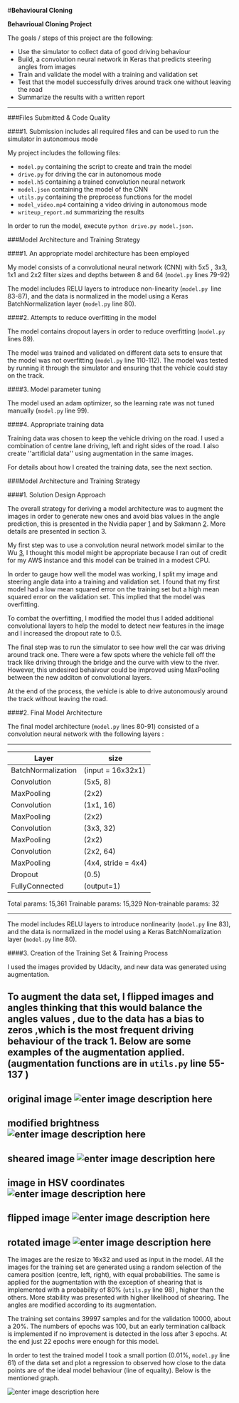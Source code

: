 #**Behavioural Cloning** 

**Behavrioual Cloning Project**

The goals / steps of this project are the following:
* Use the simulator to collect data of good driving behaviour
* Build, a convolution neural network in Keras that predicts steering angles from images
* Train and validate the model with a training and validation set
* Test that the model successfully drives around track one without leaving the road
* Summarize the results with a written report

---
###Files Submitted & Code Quality

####1. Submission includes all required files and can be used to run the simulator in autonomous mode

My project includes the following files:
* ```model.py``` containing the script to create and train the model
* ```drive.py``` for driving the car in autonomous mode
* ```model.h5``` containing a trained convolution neural network 
* ```model.json``` containing the model of the CNN
* ```utils.py``` containing the preprocess functions for the model
* ```model_video.mp4``` containing a video driving in autonomous mode
* ```writeup_report.md``` summarizing the results

In order to run the model, execute ``` python drive.py model.json ```.

###Model Architecture and Training Strategy

####1. An appropriate model architecture has been employed

My model consists of a convolutional neural network (CNN) with 5x5 , 3x3, 1x1 and 2x2 filter sizes and depths between 8 and 64 (```model.py``` lines 79-92) 

The model includes RELU layers to introduce non-linearity (```model.py ```line 83-87), and the data is normalized in the model using a Keras BatchNormalization layer (```model.py``` line 80). 

####2. Attempts to reduce overfitting in the model

The model contains dropout layers in order to reduce overfitting (```model.py``` lines 89). 

The model was trained and validated on different data sets to ensure that the model was not overfitting (```model.py``` line 110-112). The model was tested by running it through the simulator and ensuring that the vehicle could stay on the track.

####3. Model parameter tuning

The model used an adam optimizer, so the learning rate was not tuned manually (```model.py``` line 99).

####4. Appropriate training data

Training data was chosen to keep the vehicle driving on the road. I used a combination of centre lane driving, left and right sides of the road. I also create ''artificial data'' using augmentation in the same images.  

For details about how I created the training data, see the next section. 

###Model Architecture and Training Strategy

####1. Solution Design Approach

The overall strategy for deriving a model architecture was to augment the images in order to generate new ones and avoid bias values in the angle prediction, this is presented in the Nvidia paper [1] and by Sakmann [2]. More details are presented in section 3. 

My first step was to use a convolution neural network model similar to the Wu [3], I thought this model might be appropriate because I ran out of credit for my AWS instance and this model can be trained in a modest CPU. 

In order to gauge how well the model was working, I split my image and steering angle data into a training and validation set. I found that my first model had a low mean squared error on the training set but a high mean squared error on the validation set. This implied that the model was overfitting. 

To combat the overfitting, I modified the model thus I added additional convolutional layers to help the model to detect new features in the image and I increased the dropout rate to 0.5. 

The final step was to run the simulator to see how well the car was driving around track one. There were a few spots where the vehicle fell off the track like driving through the bridge and the curve with view to the river. However, this undesired behaivour could be improved using MaxPooling between the new additon of convolutional layers.

At the end of the process, the vehicle is able to drive autonomously around the track without leaving the road.

####2. Final Model Architecture

The final model architecture (```model.py``` lines 80-91) consisted of a convolution neural network with the following layers :

-------------------------------------------------------------------
Layer | size 
------------------ | ---------
BatchNormalization|(input = 16x32x1)
Convolution |(5x5, 8)
MaxPooling	|(2x2)
Convolution |(1x1, 16)
MaxPooling|(2x2)
Convolution|(3x3, 32)
MaxPooling|(2x2)
Convolution|(2x2, 64)
MaxPooling|(4x4, stride = 4x4)
Dropout|(0.5)
FullyConnected|(output=1)

Total params: 15,361
Trainable params: 15,329
Non-trainable params: 32
____________________________________________________________________________________________________

The model includes RELU layers to introduce nonlinearity (```model.py``` line 83), and the data is normalized in the model using a Keras BatchNomalization layer (```model.py``` line 80). 


####3. Creation of the Training Set & Training Process

I used the images provided by Udacity, and new data was generated using augmentation. 

To augment the data set, I flipped images and angles thinking that this would balance the angles values , due to the data has a bias to zeros ,which is the most frequent driving behaviour of the track 1. Below are some examples of the augmentation applied. (augmentation functions are in ``` utils.py ``` line 55-137 )
----------
original image
![enter image description here](https://drive.google.com/uc?id=0B3Ji5KWByh0gQ0RPc3owOWRnaW8)
----------
modified brightness
![enter image description here](https://drive.google.com/uc?id=0B3Ji5KWByh0gcVVuMXV4UGtVM2M)
----------
sheared image
![enter image description here](https://drive.google.com/uc?id=0B3Ji5KWByh0gYm9VTW1tNFRia28)
----------
image in HSV coordinates
![enter image description here](https://drive.google.com/uc?id=0B3Ji5KWByh0gb05tc2Jadkh0Qk0)
----------
flipped image
![enter image description here](https://drive.google.com/uc?id=0B3Ji5KWByh0gbkRvWnJrTEl3RU0)
----------
rotated image 
![enter image description here](https://drive.google.com/uc?id=0B3Ji5KWByh0gM25DbjhRVWVyUXc)
----------

The images are the resize to 16x32 and used as input in the model. All the images for the training set are generated using a random selection of the camera position (centre, left, right), with equal probabilities. The same is applied for the augmentation with the exception of shearing that is implemented with a probability of 80% (```utils.py``` line 98) , higher than the others. More stability was presented with higher likelihood of shearing. The angles are modified according to its augmentation. 

The training set contains 39997 samples and for the validation 10000, about a 20%. The numbers of epochs was 100, but an early termination callback is implemented if no improvement is detected in the loss after 3 epochs. At the end just 22 epochs were enough for this model. 

In order to test the trained model I took a small portion (0.01%, ```model.py``` line 61) of the data set and plot a regression to observed how close to the data points are of the ideal model behaviour (line of equality). Below is the mentioned graph. 

![enter image description here](https://drive.google.com/uc?id=0B3Ji5KWByh0gdzh0Ql8tM2ZVcGc)



[3]:https://medium.com/@xslittlegrass/self-driving-car-in-a-simulator-with-a-tiny-neural-network-13d33b871234
[1]:http://images.nvidia.com/content/tegra/automotive/images/2016/solutions/pdf/end-to-end-dl-using-px.pdf
[2]:https://medium.com/@ksakmann/behavioral-cloning-make-a-car-drive-like-yourself-dc6021152713#.gs8wqg60l